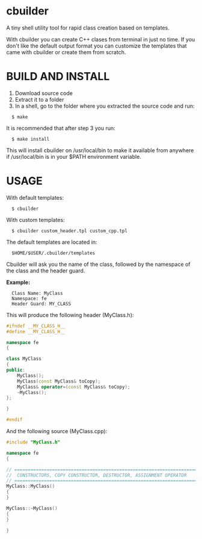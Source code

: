 cbuilder
========

A tiny shell utility tool for rapid class creation based on templates.

With cbuilder you can create C++ clases from terminal in just no time.
If you don't like the default output format you can customize the
templates that came with cbuilder or create them from scratch.

BUILD AND INSTALL
=================

1. Download source code
2. Extract it to a folder
3. In a shell, go to the folder where you extracted the source code and run:
```
  $ make
```

It is recommended that after step 3 you run:
```
  $ make install
```

This will install cbuilder on /usr/local/bin to make it available from
anywhere if /usr/local/bin is in your $PATH environment variable.

USAGE
=====

With default templates:
```
  $ cbuilder
```

With custom templates:
```
  $ cbuilder custom_header.tpl custom_cpp.tpl
```

The default templates are located in:
```
  $HOME/$USER/.cbuilder/templates
```

Cbuilder will ask you the name of the class,
followed by the namespace of the class and the
header guard.

**Example:**

```
  Class Name: MyClass
  Namespace: fe
  Header Guard: MY_CLASS 
```

This will produce the following header (MyClass.h):
```c++
#ifndef __MY_CLASS_H__
#define __MY_CLASS_H__

namespace fe
{

class MyClass
{
public:
	MyClass();
	MyClass(const MyClass& toCopy);
	MyClass& operator=(const MyClass& toCopy);
	~MyClass();
};

}

#endif
```

And the following source (MyClass.cpp):

```c++
#include "MyClass.h"

namespace fe
{

// =============================================================================
//	CONSTRUCTORS, COPY CONSTRUCTOR, DESTRUCTOR, ASSIGNMENT OPERATOR
// =============================================================================
MyClass::MyClass()
{
}

MyClass::~MyClass()
{
}

}
```

